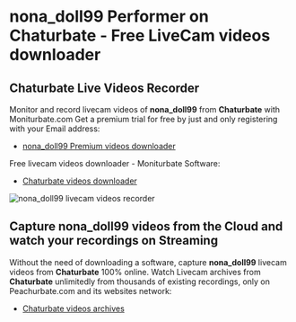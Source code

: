 # nona_doll99 Performer on Chaturbate - Free LiveCam videos downloader

## Chaturbate Live Videos Recorder

Monitor and record livecam videos of **nona_doll99** from **Chaturbate** with Moniturbate.com
Get a premium trial for free by just and only registering with your Email address:
* [nona_doll99 Premium videos downloader](https://moniturbate.com/request-demo-licence-key.html)

Free livecam videos downloader - Moniturbate Software:
* [Chaturbate videos downloader](https://moniturbate.com/moniturbate-download-software.html)

![nona_doll99 livecam videos recorder](https://peachurnet.com/templates/moniturbate-software.png)


## Capture nona_doll99 videos from the Cloud and watch your recordings on Streaming

Without the need of downloading a software, capture **nona_doll99** livecam videos from **Chaturbate** 100% online.
Watch Livecam archives from **Chaturbate** unlimitedly from thousands of existing recordings, only on Peachurbate.com and its websites network:
* [Chaturbate videos archives](https://peachurnet.com/)